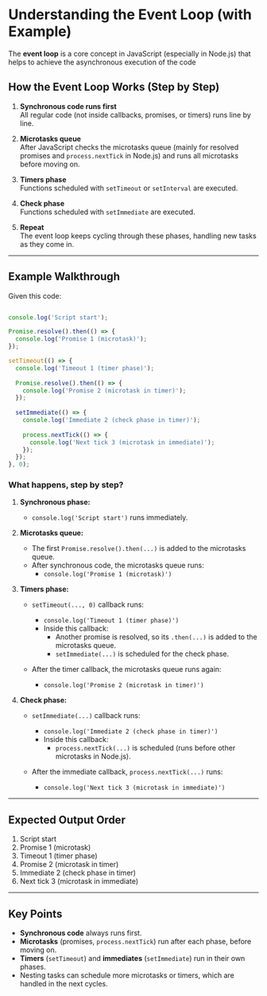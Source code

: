 # Understanding the Event Loop (with Example)

The **event loop** is a core concept in JavaScript (especially in Node.js) that helps to achieve the asynchronous execution of the code

## How the Event Loop Works (Step by Step)

1. **Synchronous code runs first**  
   All regular code (not inside callbacks, promises, or timers) runs line by line.

2. **Microtasks queue**  
   After JavaScript checks the microtasks queue (mainly for resolved promises and `process.nextTick` in Node.js) and runs all microtasks before moving on.

3. **Timers phase**  
   Functions scheduled with `setTimeout` or `setInterval` are executed.

4. **Check phase**  
   Functions scheduled with `setImmediate` are executed.

5. **Repeat**  
   The event loop keeps cycling through these phases, handling new tasks as they come in.

---

## Example Walkthrough

Given this code:

```javascript

console.log('Script start'); 

Promise.resolve().then(() => {
  console.log('Promise 1 (microtask)');
});

setTimeout(() => {
  console.log('Timeout 1 (timer phase)');
  
  Promise.resolve().then(() => {
    console.log('Promise 2 (microtask in timer)');
  });
  
  setImmediate(() => {
    console.log('Immediate 2 (check phase in timer)');
    
    process.nextTick(() => {
      console.log('Next tick 3 (microtask in immediate)');
    });
  });
}, 0);
```

### What happens, step by step?

1. **Synchronous phase:**  
   - `console.log('Script start')` runs immediately.

2. **Microtasks queue:**  
   - The first `Promise.resolve().then(...)` is added to the microtasks queue.
   - After synchronous code, the microtasks queue runs:  
     - `console.log('Promise 1 (microtask)')`

3. **Timers phase:**  
   - `setTimeout(..., 0)` callback runs:  
     - `console.log('Timeout 1 (timer phase)')`
     - Inside this callback:
       - Another promise is resolved, so its `.then(...)` is added to the microtasks queue.
       - `setImmediate(...)` is scheduled for the check phase.

   - After the timer callback, the microtasks queue runs again:  
     - `console.log('Promise 2 (microtask in timer)')`

4. **Check phase:**  
   - `setImmediate(...)` callback runs:  
     - `console.log('Immediate 2 (check phase in timer)')`
     - Inside this callback:
       - `process.nextTick(...)` is scheduled (runs before other microtasks in Node.js).

   - After the immediate callback, `process.nextTick(...)` runs:  
     - `console.log('Next tick 3 (microtask in immediate)')`

---

## Expected Output Order

1. Script start
2. Promise 1 (microtask)
3. Timeout 1 (timer phase)
4. Promise 2 (microtask in timer)
5. Immediate 2 (check phase in timer)
6. Next tick 3 (microtask in immediate)

---

## Key Points

- **Synchronous code** always runs first.
- **Microtasks** (promises, `process.nextTick`) run after each phase, before moving on.
- **Timers** (`setTimeout`) and **immediates** (`setImmediate`) run in their own phases.
- Nesting tasks can schedule more microtasks or timers, which are handled in the next cycles.
